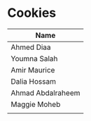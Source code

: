 # Cookies


|       Name       |
|------------------|
|   Ahmed Diaa     |
|   Youmna Salah   |
|   Amir Maurice   |
|   Dalia Hossam   |
|Ahmad Abdalraheem |
|   Maggie Moheb   |
|                  |
